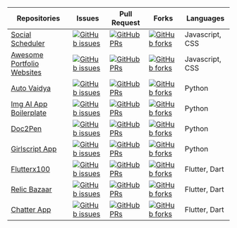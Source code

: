 | Repositories               | Issues | Pull Request | Forks | Languages |
|----------------------------|--------|--------------|-------|-----------|
| [Social Scheduler](https://github.com/anushbhatia/Social-Scheduler/issues)           | [![GitHub issues](https://img.shields.io/github/issues/anushbhatia/Social-Scheduler?color=red&logo=github&style=flat-square)](https://github.com/anushbhatia/Social-Scheduler/issues)       | [![GitHub PRs](https://img.shields.io/github/issues-pr/anushbhatia/Social-Scheduler?style=flat-square&logo=github)](https://github.com/anushbhatia/Social-Scheduler/pulls)             | [![GitHub forks](https://img.shields.io/github/forks/anushbhatia/Social-Scheduler?style=flat-square&logo=git)](https://github.com/anushbhatia/Social-Scheduler/network)      | Javascript, CSS          |
| [Awesome Portfolio Websites](https://github.com/smaranjitghose/awesome-portfolio-websites/issues)           | [![GitHub issues](https://img.shields.io/github/issues/smaranjitghose/awesome-portfolio-websites?color=red&logo=github&style=flat-square)](https://github.com/smaranjitghose/awesome-portfolio-websites)       | [![GitHub PRs](https://img.shields.io/github/issues-pr/smaranjitghose/awesome-portfolio-websites?style=flat-square&logo=github)](https://github.com/smaranjitghose/awesome-portfolio-websites/pulls)             | [![GitHub forks](https://img.shields.io/github/forks/smaranjitghose/awesome-portfolio-websites?style=flat-square&logo=git)](https://github.com/smaranjitghose/awesome-portfolio-websites/network)      | Javascript, CSS          |
| [Auto Vaidya](https://github.com/smaranjitghose/auto_vaidya/issues)           | [![GitHub issues](https://img.shields.io/github/issues/smaranjitghose/auto_vaidya?color=red&logo=github&style=flat-square)](https://github.com/smaranjitghose/auto_vaidya/issues)       | [![GitHub PRs](https://img.shields.io/github/issues-pr/smaranjitghose/auto_vaidya?style=flat-square&logo=github)](https://github.com/smaranjitghose/auto_vaidya/pulls)             | [![GitHub forks](https://img.shields.io/github/forks/smaranjitghose/auto_vaidya?style=flat-square&logo=git)](https://github.com/smaranjitghose/auto_vaidya/network)      | Python          |
| [Img AI App Boilerplate](https://github.com/smaranjitghose/img_ai_app_boilerplate/issues)           | [![GitHub issues](https://img.shields.io/github/issues/smaranjitghose/img_ai_app_boilerplate?color=red&logo=github&style=flat-square)](https://github.com/smaranjitghose/img_ai_app_boilerplate/issues)       | [![GitHub PRs](https://img.shields.io/github/issues-pr/smaranjitghose/img_ai_app_boilerplate?style=flat-square&logo=github)](https://github.com/smaranjitghose/img_ai_app_boilerplate/pulls)             | [![GitHub forks](https://img.shields.io/github/forks/smaranjitghose/img_ai_app_boilerplate?style=flat-square&logo=git)](https://github.com/smaranjitghose/img_ai_app_boilerplate/network)      | Python          |
| [Doc2Pen](https://github.com/smaranjitghose/doc2pen/issues)           | [![GitHub issues](https://img.shields.io/github/issues/smaranjitghose/doc2pen?color=red&logo=github&style=flat-square)](https://github.com/smaranjitghose/doc2pen/issues)       | [![GitHub PRs](https://img.shields.io/github/issues-pr/smaranjitghose/doc2pen?style=flat-square&logo=github)](https://github.com/smaranjitghose/doc2pen/pulls)             | [![GitHub forks](https://img.shields.io/github/forks/smaranjitghose/doc2pen?style=flat-square&logo=git)](https://github.com/smaranjitghose/doc2pen/network)      | Python          |
| [Girlscript App](https://github.com/smaranjitghose/girlscript_app/issues)           | [![GitHub issues](https://img.shields.io/github/issues/smaranjitghose/girlscript_app?color=red&logo=github&style=flat-square)](https://github.com/smaranjitghose/girlscript_app/issues)       | [![GitHub PRs](https://img.shields.io/github/issues-pr/smaranjitghose/girlscript_app?style=flat-square&logo=github)](https://github.com/smaranjitghose/girlscript_app/pulls)             | [![GitHub forks](https://img.shields.io/github/forks/smaranjitghose/girlscript_app?style=flat-square&logo=git)](https://github.com/smaranjitghose/girlscript_app/network)      | Python          |
| [Flutterx100](https://github.com/himanshusharma89/flutterx100)           | [![GitHub issues](https://img.shields.io/github/issues/himanshusharma89/flutterx100?color=red&logo=github&style=flat-square)](https://github.com/himanshusharma89/flutterx100/issues)       | [![GitHub PRs](https://img.shields.io/github/issues-pr/himanshusharma89/flutterx100?style=flat-square&logo=github)](https://github.com/himanshusharma89/flutterx100/pulls)             | [![GitHub forks](https://img.shields.io/github/forks/himanshusharma89/flutterx100?style=flat-square&logo=git)](https://github.com/himanshusharma89/flutterx100/network)      | Flutter, Dart          |
| [Relic Bazaar](https://github.com/himanshusharma89/relic_bazaar)           | [![GitHub issues](https://img.shields.io/github/issues/himanshusharma89/relic_bazaar?color=red&logo=github&style=flat-square)](https://github.com/himanshusharma89/relic_bazaar/issues)       | [![GitHub PRs](https://img.shields.io/github/issues-pr/himanshusharma89/relic_bazaar?style=flat-square&logo=github)](https://github.com/himanshusharma89/relic_bazaar/pulls)             | [![GitHub forks](https://img.shields.io/github/forks/himanshusharma89/relic_bazaar?style=flat-square&logo=git)](https://github.com/himanshusharma89/relic_bazaar/network)      | Flutter, Dart          |
| [Chatter App](https://github.com/ishandeveloper/Chatter-App)           | [![GitHub issues](https://img.shields.io/github/issues/ishandeveloper/Chatter-App?color=red&logo=github&style=flat-square)](https://github.com/ishandeveloper/Chatter-App/issues)       | [![GitHub PRs](https://img.shields.io/github/issues-pr/ishandeveloper/Chatter-App?style=flat-square&logo=github)](https://github.com/ishandeveloper/Chatter-App/pulls)             | [![GitHub forks](https://img.shields.io/github/forks/ishandeveloper/Chatter-App?style=flat-square&logo=git)](https://github.com/ishandeveloper/Chatter-App/network)      | Flutter, Dart          |